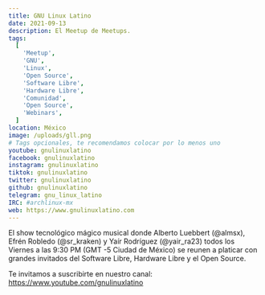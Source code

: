 ```yaml
---
title: GNU Linux Latino
date: 2021-09-13
description: El Meetup de Meetups.
tags:
  [
    'Meetup',
    'GNU',
    'Linux',
    'Open Source',
    'Software Libre',
    'Hardware Libre',
    'Comunidad',
    'Open Source',
    'Webinars',
  ]
location: México
image: /uploads/gll.png
# Tags opcionales, te recomendamos colocar por lo menos uno
youtube: gnulinuxlatino
facebook: gnulinuxlatino
instagram: gnulinuxlatino
tiktok: gnulinuxlatino
twitter: gnulinuxlatino
github: gnulinuxlatino
telegram: gnu_linux_latino
IRC: #archlinux-mx
web: https://www.gnulinuxlatino.com
---
```


El show tecnológico mágico musical donde Alberto Luebbert (@almsx), Efrén Robledo (@sr_kraken) y Yaír Rodríguez (@yair_ra23) todos los Viernes a las 9:30 PM (GMT -5 Ciudad de México) se reunen a platicar con grandes invitados del Software Libre, Hardware Libre y el Open Source.

Te invitamos a suscribirte en nuestro canal: https://www.youtube.com/gnulinuxlatino
